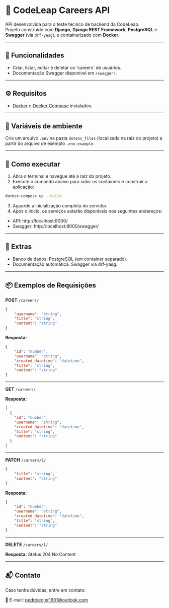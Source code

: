 # 🚀 CodeLeap Careers API

API desenvolvida para o teste técnico de backend da CodeLeap.  
Projeto construído com **Django**, **Django REST Framework**, **PostgreSQL** e **Swagger** (via `drf-yasg`), e containerizado com **Docker**.

---

## 🧪 Funcionalidades

- Criar, listar, editar e deletar os 'careers' de usuários.
- Documentação Swagger disponível em `/swagger/`.

---

## ⚙️ Requisitos

- [Docker](https://www.docker.com/) e [Docker Compose](https://docs.docker.com/compose/) instalados.

---

## 📁 Variáveis de ambiente

Crie um arquivo `.env` na pasta `dotenv_files` (localizada na raiz do projeto) a partir do arquivo de exemplo `.env-example`.

---

## 🚀 Como executar

1. Abra o terminal e navegue até a raiz do projeto.  
2. Execute o comando abaixo para subir os containers e construir a aplicação:

```bash
docker-compose up --build
```

3. Aguarde a inicialização completa do servidor.
4. Após o início, os serviços estarão disponíveis nos seguintes endereços:

- API: http://localhost:8000/
- Swagger: http://localhost:8000/swagger/

---

## 🧼 Extras

- Banco de dados: PostgreSQL (em container separado).
- Documentação automática: Swagger via drf-yasg.

---
  
## 📦 Exemplos de Requisições

**POST** `/careers/`

```json
{
    "username": "string",
    "title": "string",
    "content": "string"
}
```

**Resposta:**
```json
{
    "id": "number",
    "username": "string",
    "created_datetime": "datetime",
    "title": "string",
    "content": "string"
}
```

---

**GET** `/careers/`

**Resposta:**
```json
[
  {
    "id": "number",
    "username": "string",
    "created_datetime": "datetime",
    "title": "string",
    "content": "string"
  }
]
```

---

**PATCH** `/careers/1/`

```json
{
    "title": "string",
    "content": "string"
}
```

**Resposta:**
```json
{
    "id": "number",
    "username": "string",
    "created_datetime": "datetime",
    "title": "string",
    "content": "string"
}
```

---

**DELETE** `/careers/1/`

**Resposta:**
Status 204 No Content

---

## 📬 Contato  

Caso tenha dúvidas, entre em contato:  

📧 E-mail: [pedroiegler1601@outlook.com](mailto:pedroiegler1601@outlook.com)  
